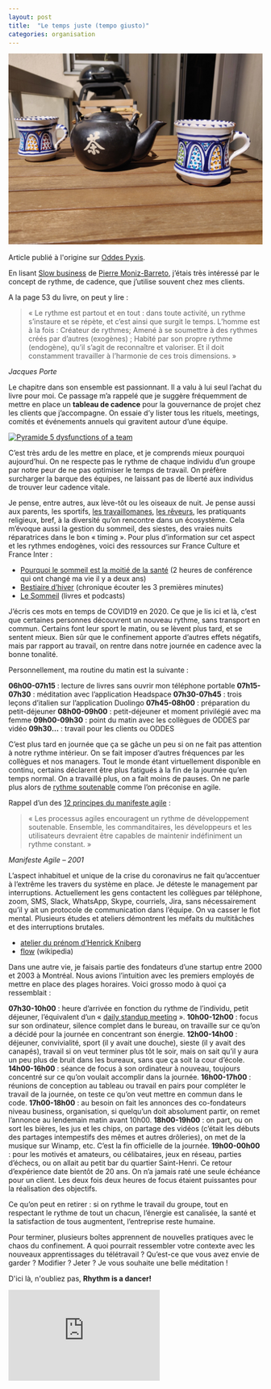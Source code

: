 ```yaml
---
layout: post
title:  "Le temps juste (tempo giusto)"
categories: organisation
---
```


<img src="/images/posts/temps-juste-1.jpg" class="img-floating-left-large" alt="Tasses de thé sur notre balcon en confinement 2020" />

Article publié à l'origine sur <a href="http://www.oddes-pyxis.com/le-temps-juste-tempo-giusto/" target="_oddes_pyxis">Oddes Pyxis</a>.

En lisant <a href="http://pierremonizbarreto.wixsite.com/slowbusiness" target="_slowbiz">Slow business</a> de <a href="https://www.linkedin.com/in/pierre-moniz-barreto-8bb1218b/" target="_pmb">Pierre Moniz-Barreto</a>, j’étais très intéressé par le concept de rythme, de cadence, que j’utilise souvent chez mes clients.

A la page 53 du livre, on peut y lire :

> « Le rythme est partout et en tout : dans toute activité, un rythme s’instaure et se répète, et c’est ainsi que surgit le temps. L’homme est à la fois : Créateur de rythmes; Amené à se soumettre à des rythmes créés par d’autres (exogènes) ; Habité par son propre rythme (endogène), qu’il s’agit de reconnaître et valoriser. Et il doit constamment travailler à l’harmonie de ces trois dimensions. »

*Jacques Porte*

<!--more-->
  
Le chapitre dans son ensemble est passionnant. Il a valu à lui seul l’achat du livre pour moi. Ce passage m’a rappelé que je suggère fréquemment de mettre en place un **tableau de cadence** pour la gouvernance de projet chez les clients que j’accompagne. On essaie d’y lister tous les rituels, meetings, comités et événements annuels qui gravitent autour d’une équipe.

<a href="/images/posts/temps-juste-2.gif" target="_cadence-board"><img src="/images/posts/temps-juste-2" class="img-floating-left-large" alt="Pyramide 5 dysfunctions of a team" /></a>

C’est très ardu de les mettre en place, et je comprends mieux pourquoi aujourd’hui. On ne respecte pas le rythme de chaque individu d’un groupe par notre peur de ne pas optimiser le temps de travail. On préfère surcharger la barque des équipes, ne laissant pas de liberté aux individus de trouver leur cadence vitale.

Je pense, entre autres, aux lève-tôt ou les oiseaux de nuit. Je pense aussi aux parents, les sportifs, <a href="https://www.processcommunication.fr/model/travaillomane.htm" target="_travaillomanes">les travaillomanes</a>, <a href="https://www.processcommunication.fr/model/reveur.htm" target="_reveurs">les rêveurs</a>, les pratiquants religieux, bref, à la diversité qu’on rencontre dans un écosystème.  Cela m’évoque aussi la gestion du sommeil, des siestes, des vraies nuits réparatrices dans le bon « timing ». Pour plus d’information sur cet aspect et les rythmes endogènes, voici des ressources sur France Culture et France Inter :

- <a href="https://www.franceculture.fr/conferences/palais-de-la-decouverte-et-cite-des-sciences-et-de-lindustrie/le-sommeil-est-la-moitie-de-la-sante" target="_fcconfsommeil">Pourquoi le sommeil est la moitié de la santé</a> (2 heures de conférence qui ont changé ma vie il y a deux ans)
- <a href="https://www.franceinter.fr/emissions/la-revue-de-presse-de-frederic-pommier/la-revue-de-presse-de-frederic-pommier-25-fevrier-2017" target="_bestiaire">Bestiaire d’hiver</a> (chronique écouter les 3 premières minutes)
- <a href="https://www.franceculture.fr/oeuvre/le-sommeil" target="_lesommeil">Le Sommeil</a> (livres et podcasts)  

J’écris ces mots en temps de COVID19 en 2020. Ce que je lis ici et là, c’est que certaines personnes découvrent un nouveau rythme, sans transport en commun. Certains font leur sport le matin, ou se lèvent plus tard, et se sentent mieux. Bien sûr que le confinement apporte d’autres effets négatifs, mais par rapport au travail, on rentre dans notre journée en cadence avec la bonne tonalité.

Personnellement, ma routine du matin est la suivante :

**06h00-07h15** : lecture de livres sans ouvrir mon téléphone portable
**07h15-07h30** : méditation avec l’application Headspace
**07h30-07h45** : trois leçons d’italien sur l’application Duolingo
**07h45-08h00** : préparation du petit-déjeuner
**08h00-09h00** : petit-déjeuner et moment privilégié avec ma femme
**09h00-09h30** : point du matin avec les collègues de ODDES par vidéo
**09h30…** : travail pour les clients ou ODDES  

C’est plus tard en journée que ça se gâche un peu si on ne fait pas attention à notre rythme intérieur. On se fait imposer d’autres fréquences par les collègues et nos managers. Tout le monde étant virtuellement disponible en continu, certains déclarent être plus fatigués à la fin de la journée qu’en temps normal. On a travaillé plus, on a fait moins de pauses. On ne parle plus alors de <a href="https://eventuallycoding.com/2011/04/12/principe-agile-avoir-un-rythme-soutenable/" target="_rythmesoutenable">rythme soutenable</a> comme l’on préconise en agile.

Rappel d’un des <a href="https://agilemanifesto.org/iso/fr/principles.html" target="_manifeste">12 principes du manifeste agile</a> :  
  
> « Les processus agiles encouragent un rythme de développement soutenable. Ensemble, les commanditaires, les développeurs et les utilisateurs devraient être capables de maintenir indéfiniment un rythme constant. »
  
*Manifeste Agile – 2001*

L’aspect inhabituel et unique de la crise du coronavirus ne fait qu’accentuer à l’extrême les travers du système en place. Je déteste le management par interruptions. Actuellement les gens contactent les collègues par téléphone, zoom, SMS, Slack, WhatsApp, Skype, courriels, Jira, sans nécessairement qu’il y ait un protocole de communication dans l’équipe. On va casser le flot mental. Plusieurs études et ateliers démontrent les méfaits du multitâches et des interruptions brutales.

- <a href="https://www.slideshare.net/faimetti/le-jeu-du-prnom-en-mode-multitche" target="_kniberg">atelier du prénom d’Henrick Kniberg</a>
- <a href="https://fr.wikipedia.org/wiki/Flow_(psychologie)" target="_flow">flow</a> (wikipedia)  

Dans une autre vie, je faisais partie des fondateurs d’une startup entre 2000 et 2003 à Montréal. Nous avions l’intuition avec les premiers employés de mettre en place des plages horaires. Voici grosso modo à quoi ça ressemblait :
  
**07h30-10h00** : heure d’arrivée en fonction du rythme de l’individu, petit déjeuner, l’équivalent d’un « <a href="https://coach-agile.com/2015/01/daily-meeting-les-3-questions/" target="_daily">daily standup meeting</a> ».
**10h00-12h00** : focus sur son ordinateur, silence complet dans le bureau, on travaille sur ce qu’on a décidé pour la journée en concentrant son énergie.
**12h00-14h00** : déjeuner, convivialité, sport (il y avait une douche), sieste (il y avait des canapés), travail si on veut terminer plus tôt le soir, mais on sait qu’il y aura un peu plus de bruit dans les bureaux, sans que ça soit la cour d’école.
**14h00-16h00** : séance de focus à son ordinateur à nouveau, toujours concentré sur ce qu’on voulait accomplir dans la journée.
**16h00-17h00** : réunions de conception au tableau ou travail en pairs pour compléter le travail de la journée, on teste ce qu’on veut mettre en commun dans le code.
**17h00-18h00** : au besoin on fait les annonces des co-fondateurs niveau business, organisation, si quelqu’un doit absolument partir, on remet l’annonce au lendemain matin avant 10h00.
**18h00-19h00** : on part, ou on sort les bières, les jus et les chips, on partage des vidéos (c’était les débuts des partages intempestifs des mêmes et autres drôleries), on met de la musique sur Winamp, etc. C’est la fin officielle de la journée.
**19h00-00h00** : pour les motivés et amateurs, ou célibataires, jeux en réseau, parties d’échecs, ou on allait au petit bar du quartier Saint-Henri.
Ce retour d’expérience date bientôt de 20 ans. On n’a jamais raté une seule échéance pour un client. Les deux fois deux heures de focus étaient puissantes pour la réalisation des objectifs.

Ce qu’on peut en retirer : si on rythme le travail du groupe, tout en respectant le rythme de tout un chacun, l’énergie est canalisée, la santé et la satisfaction de tous augmentent, l’entreprise reste humaine.
  
Pour terminer, plusieurs boîtes apprennent de nouvelles pratiques avec le chaos du confinement. A quoi pourrait ressembler votre contexte avec les nouveaux apprentissages du télétravail ? Qu’est-ce que vous avez envie de garder ? Modifier ? Jeter ? Je vous souhaite une belle méditation !
  
D'ici là, n'oubliez pas, **Rhythm is a dancer!**  
<div class="floating-left">
	<iframe width="300" height="180" src="https://www.youtube.com/watch?v=WMPM1q_Uyxc" frameborder="0" allowfullscreen></iframe>
</div>  
  